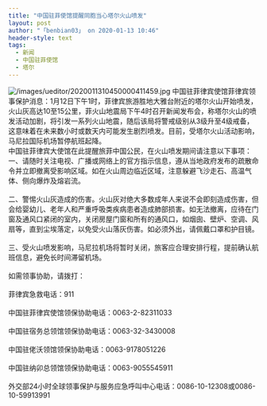 ```yaml
---
title: "中国驻菲使馆提醒同胞当心塔尔火山喷发"
layout: post
author: "「benbian03」 on 2020-01-13 10:46"
header-style: text
tags:
  - 新闻
  - 中国驻菲使馆
  - 塔尔
---
```


<img src="http://images.feileyuan.com/images/ueditor/2020011310450000411459.jpg" title="/images/ueditor/2020011310450000411459.jpg" alt="/images/ueditor/2020011310450000411459.jpg">
中国驻菲律宾使馆菲律宾领事保护消息：1月12日下午1时，菲律宾旅游胜地大雅台附近的塔尔火山开始喷发，火山灰高达10至15公里，菲火山地震局下午4时召开新闻发布会，称塔尔火山的喷发活动加剧，将引发一系列火山地震，随后该局将警戒级别从3级升至4级戒备，这意味着在未来数小时或数天内可能发生剧烈喷发。目前，受塔尔火山活动影响，马尼拉国际机场暂停航班起降。
<br>
中国驻菲律宾大使馆在此提醒旅菲中国公民，在火山喷发期间请注意以下事项：
<br>
一、请随时关注电视、广播或网络上的官方指示信息，遵从当地政府发布的疏散命令并立即撤离受影响区域。如在火山周边临近区域，注意躲避飞沙走石、高温气体、侧向爆炸及熔岩流。
<br>
<br>
二、警惕火山灰造成的伤害。火山灰对绝大多数成年人来说不会即刻造成伤害，但会给婴幼儿、老年人和严重呼吸类疾病患者造成肺部损害。如无法撤离，应待在门窗及通风口紧闭的室内，关闭房屋门窗和所有的通风口，如烟囱、壁炉、空调、风扇等，直到尘埃落定，以免受火山落灰伤害。如必须外出，请佩戴口罩和护目镜。
<br>
<br>
三、受火山喷发影响，马尼拉机场将暂时关闭，旅客应合理安排行程，提前确认航班信息，避免长时间滞留机场。
<br>
<br>
如需领事协助，请拨打：
<br>
<br>
菲律宾急救电话：911
<br>
<br>
中国驻菲律宾使馆领保协助电话：0063-2-82311033
<br>
<br>
中国驻宿务总领馆领保协助电话：0063-32-3430008
<br>
<br>
中国驻佬沃领馆领保协助电话：0063-9178051226
<br>
<br>
中国驻纳卯总领馆领保协助电话：0063-9055545911
<br>
<br>
外交部24小时全球领事保护与服务应急呼叫中心电话：0086-10-12308或0086-10-59913991
<input type="hidden" value="菲乐园提供"><br>

